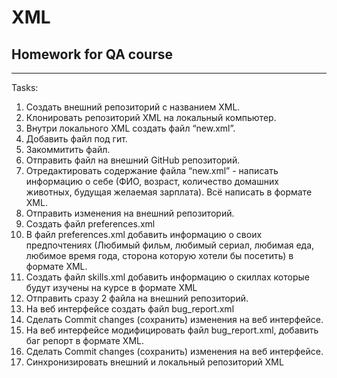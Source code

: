 # XML
## Homework for QA course
____

Tasks:  

 1) Создать внешний репозиторий c названием XML.  
 2) Клонировать репозиторий XML на локальный компьютер.   
 3) Внутри локального XML создать файл “new.xml”.   
 4) Добавить файл под гит.   
 5) Закоммитить файл.   
 6) Отправить файл на внешний GitHub репозиторий.  
 7) Отредактировать содержание файла “new.xml” - написать информацию о себе (ФИО, возраст, количество домашних животных, будущая желаемая зарплата). Всё написать в формате XML.   
 8) Отправить изменения на внешний репозиторий.   
 9) Создать файл preferences.xml 
 10) В файл preferences.xml добавить информацию о своих предпочтениях (Любимый фильм, любимый сериал, любимая еда, любимое время года, сторона которую хотели бы посетить) в формате XML.   
 11) Создать файл skills.xml добавить информацию о скиллах которые будут изучены на курсе в формате XML   
 12) Отправить сразу 2 файла на внешний репозиторий.   
 13) На веб интерфейсе создать файл bug_report.xml   
 14) Сделать Commit changes (сохранить) изменения на веб интерфейсе.   
 15) На веб интерфейсе модифицировать файл bug_report.xml, добавить баг репорт в формате XML.   
 16) Сделать Commit changes (сохранить) изменения на веб интерфейсе.   
 17) Синхронизировать внешний и локальный репозиторий XML   
